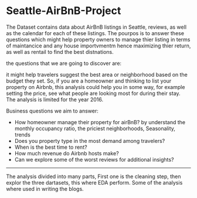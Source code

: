 # Seattle-AirBnB-Project


The Dataset contains data about AirBnB listings in Seattle, reviews, as well as the calendar  for each of these listings. The pourpos is to answer these questions which might help property owners to manage thier listing in terms of maintancice and any house importvmentm hence maximizing thier return, as well as rentail to find the best distnations.

the questions that we are going to discover   are: 
    
    
it might help travelers suggest the best area or neighborhood based on the budget they set. So, if you are a homeowner and thinking to list your property on Airbnb, this analysis could help you in some way, for example setting the price, see what people are looking most for during their stay. The analysis is limited for the year 2016.

Business questions we aim to answer:

- How homeowner manage their property for airBnB? by understand the monthly occupancy ratio, the priciest neighborhoods, Seasonality, trends
- Does you property type in the most demand among travelers?
- When is the best time to rent?
- How much revenue do Airbnb hosts make?
- Can we explore some of the worst reviews for additional insights?

----------------------------------------

The analysis divided into many parts, First one is the cleaning step, then explor the three dartasets, this where EDA perform. Some of the analysis where used in writing the blogs.






